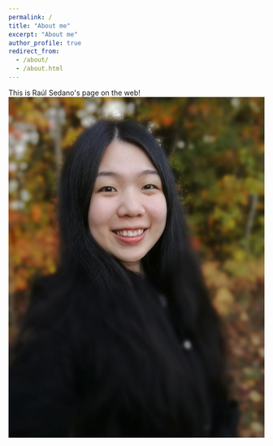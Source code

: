```yaml
---
permalink: /
title: "About me"
excerpt: "About me"
author_profile: true
redirect_from: 
  - /about/
  - /about.html
---
```


This is  Raúl Sedano's page on the web!
![](../images/profile.png)